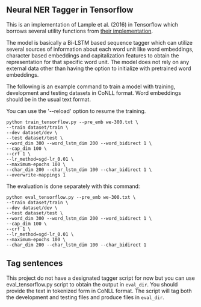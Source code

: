 
## Neural NER Tagger in Tensorflow

This is an implementation of Lample et al. (2016) in Tensorflow which borrows several utility functions
from [their implementation](https://github.com/glample/tagger).

The model is basically a Bi-LSTM based sequence tagger which can utilize several sources of information about
each word unit like word embeddings, character based embeddings and capitalization features to obtain
the representation for that specific word unit. The model does not rely on any external data other
than having the option to initialize with pretrained word embeddings.

The following is an example command to train a model with training, development and testing datasets in
CoNLL format. Word embeddings should be in the usual text format.

You can use the '--reload' option to resume the training.

```
python train_tensorflow.py --pre_emb we-300.txt \
--train dataset/train \
--dev dataset/dev \
--test dataset/test \
--word_dim 300 --word_lstm_dim 200 --word_bidirect 1 \
--cap_dim 100 \
--crf 1 \
--lr_method=sgd-lr_0.01 \
--maximum-epochs 100 \
--char_dim 200 --char_lstm_dim 100 --char_bidirect 1 \
--overwrite-mappings 1
```

The evaluation is done separately with this command:

```
python eval_tensorflow.py --pre_emb we-300.txt \
--train dataset/train \
--dev dataset/dev \
--test dataset/test \
--word_dim 300 --word_lstm_dim 200 --word_bidirect 1 \
--cap_dim 100 \
--crf 1 \
--lr_method=sgd-lr_0.01 \
--maximum-epochs 100 \
--char_dim 200 --char_lstm_dim 100 --char_bidirect 1
```

## Tag sentences

This project do not have a designated tagger script for now but you can use eval_tensorflow.py script
to obtain the output in `eval_dir`. You should provide the text in tokenized form in CoNLL format.
The script will tag both the development and testing files and produce files in `eval_dir`.

